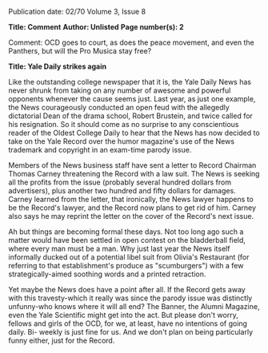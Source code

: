 Publication date: 02/70
Volume 3, Issue 8

**Title: Comment**
**Author:  Unlisted**
**Page number(s): 2**

Comment: OCD goes to court, as does the 
peace movement, and even the Panthers, 
but will the Pro Musica stay free? 


**Title: Yale Daily strikes again**

Like the outstanding college newspaper that it is, the 
Yale Daily News has never shrunk from taking on any 
number of awesome and powerful opponents whenever 
the cause seems just. Last year, as just one example, 
the News courageously conducted an open feud with 
the allegedly dictatorial Dean of the drama school, 
Robert Brustein, and twice called for his resignation. 
So it should come as no surprise to any conscientious 
reader of the Oldest College Daily to hear that the 
News has now decided to take on the Yale Record over 
the humor magazine's use of the News trademark and 
copyright in an exam-time parody issue. 

Members of the News business staff have sent a letter 
to Record Chairman Thomas Carney threatening the 
Record with a law suit. The News is seeking all the 
profits from the issue (probably several hundred dollars 
from advertisers), plus another two hundred and fifty 
dollars for damages. Carney learned from the letter, 
that ironically, the News lawyer happens to be the 
Record's lawyer, and the Record now plans to get rid of 
him. Carney also says he may reprint the letter on the 
cover of the Record's next issue. 

Ah but things are becoming formal these days. Not 
too long ago such a matter would have been settled in 
open contest on the bladderball field, where every man 
must be a man. Why just last year the News itself informally ducked out of a potential libel suit from Olivia's 
Restaurant (for referring to that establishment's produce 
as "scumburgers") with a few strategically-aimed soothing words and a printed retraction. 

Yet maybe the News does have a point after all. If the 
Record gets away with this travesty-which it really was 
since the parody issue was distinctly unfunny-who 
knows where it will all end? The Banner, the Alumni 
Magazine, even the Yale Scientific might get into the act. 
But please don't worry, fellows and girls of the OCD, 
for we, at least, have no intentions of going daily. Bi-
weekly is just fine for us. And we don't plan on being 
particularly funny either, just for the Record.